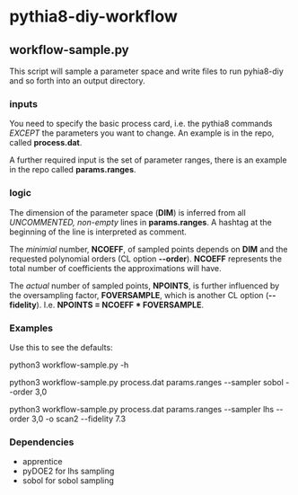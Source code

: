 # pythia8-diy-workflow

## workflow-sample.py
This script will sample a parameter space and write files to run pyhia8-diy
and so forth into an output directory.

### inputs
You need to specify the basic process card, i.e. the pythia8 commands *EXCEPT* the parameters you want to change.
An example is in the repo, called **process.dat**.

A further required input is the set of parameter ranges, there is an example in the repo called **params.ranges**.

### logic
The dimension of the parameter space (**DIM**) is inferred from all *UNCOMMENTED, non-empty* lines in **params.ranges**.
A hashtag at the beginning of the line is interpreted as comment.

The *minimial* number, **NCOEFF**, of sampled points depends on **DIM** and the requested polynomial orders (CL option **--order**).
**NCOEFF** represents the total number of coefficients the approximations will have.

The *actual* number of sampled points, **NPOINTS**, is further influenced by the oversampling factor, **FOVERSAMPLE**,
which is another CL option (**--fidelity**).
I.e. **NPOINTS = NCOEFF * FOVERSAMPLE**.

### Examples

Use this to see the defaults:

python3 workflow-sample.py -h

python3 workflow-sample.py process.dat params.ranges --sampler sobol --order 3,0

python3 workflow-sample.py process.dat params.ranges --sampler lhs --order 3,0 -o scan2 --fidelity 7.3

### Dependencies
* apprentice
* pyDOE2  for lhs sampling
* sobol for sobol sampling
